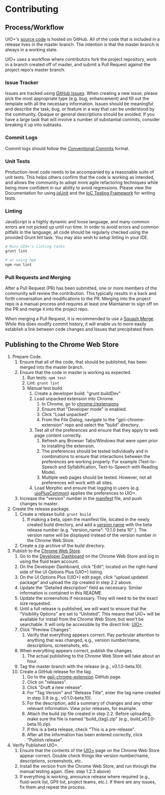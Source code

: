 # Contributing

## Process/Workflow

UIO+'s [source code](https://github.com/fluid-project/uio-plus) is hosted on GitHub. All of the code that is
included in a release lives in the master branch. The intention is that the master branch is always in a working state.

UIO+ uses a workflow where contributors fork the project repository, work in a branch created off of master,
and submit a Pull Request against the project repo's master branch.

### Issue Tracker

Issues are tracked using [GitHub Issues](https://github.com/fluid-project/uio-plus/issues). When creating a new issue,
please pick the most appropriate type (e.g. bug, enhancement) and fill out the template with all the necessary
information. Issues should be meaningful and describe the task, bug, or feature in a way that can be understood by the
community. Opaque or general descriptions should be avoided. If you have a large task that will involve a number of
substantial commits, consider breaking it up into subtasks.

### Commit Logs

Commit logs should follow the [Conventional Commits](https://www.conventionalcommits.org/en/v1.0.0-beta.4/) format.

### Unit Tests

Production-level code needs to be accompanied by a reasonable suite of unit tests. This helps others confirm that the
code is working as intended, and allows the community to adopt more agile refactoring techniques while being more
confident in our ability to avoid regressions. Please view the Documentation for using
[jqUnit](https://docs.fluidproject.org/infusion/development/jqUnit.html) and the
[IoC Testing Framework](https://docs.fluidproject.org/infusion/development/IoCTestingFramework.html) for writing tests.

### Linting

JavaScript is a highly dynamic and loose language, and many common errors are not picked up until run time. In order to
avoid errors and common pitfalls in the language, all code should be regularly checked using the provided Grunt lint
task. You may also wish to setup linting in your IDE.

```bash
# Runs UIO+'s linting tasks
grunt lint

# or using npm
npm run lint
```

### Pull Requests and Merging

After a Pull Request (PR) has been submitted, one or more members of the community will review the contribution. This
typically results in a back and forth conversation and modifications to the PR. Merging into the project repo is a
manual process and requires at least one Maintainer to sign off on the PR and merge it into the project repo.

When merging a Pull Request, it is recommended to use a [Squash Merge](
https://help.github.com/en/github/collaborating-with-issues-and-pull-requests/about-pull-request-merges#squash-and-merge-your-pull-request-commits).
While this does modify commit history, it will enable us to more easily establish a link between code changes and Issues
that precipitated them.

## Publishing to the Chrome Web Store

1. Prepare Code.
   1. Ensure that all of the code, that should be published, has been merged into the master branch.
   2. Ensure that the code in master is working as expected.
      1. Run tests: `npm test`
      2. Lint: `grunt lint`
      3. Manual test build.
         1. Create a developer build: "grunt buildDev"
         2. Load unpacked extension into Chrome.
            1. In Chrome, go to [chrome://extensions](chrome://extensions)
            2. Ensure that "Developer mode" is enabled.
            3. Click "Load unpacked".
            4. From the File Dialog, navigate to the "gpii-chrome-extension" repo and select the "build" directory.
         3. Test all of the preferences and ensure that they apply to web page content correctly.
            1. Refresh any Browser Tabs/Windows that were open prior to installing the extension.
            2. The preferences should be tested individually and in combinations to ensure that interactions between the
               preferences are working properly. For example (Text-to-Speech and Syllabification, Text-to-Speech with
               Reading Mode).
            3. Multiple web pages should be tested. However, not all preferences will work with all sites.
         4. Load Morphic and ensure that logging in users (e.g. [uioPlusCommon](
            https://github.com/GPII/universal/blob/master/testData/preferences/uioPlusCommon.json5)) applies the
            preferences to UIO+.
   3. Increase the "version" number in the [manifest](
      https://github.com/GPII/gpii-chrome-extension/blob/master/extension/manifest.json#L5) file, and push changes to
      master.
2. Create the release package.
   1. Create a release build: `grunt build`
      1. If making a beta, open the manifest file, located in the newly created build directory, and add a
      [version name](https://developer.chrome.com/apps/manifest/version#version_name) with the beta release number (e.g.
      “version_name”:  “0.1.0 beta 10” ). The version name will be displayed instead of the version number in the Chrome
      Web Store.
   2. Create a zip archive of the build directory.
3. Publish to the [Chrome Web Store](https://chrome.google.com/webstore/category/extensions).
   1. Go to the [Developer Dashboard](https://chrome.google.com/webstore/developer/dashboard/g02818309428530539805)
      on the Chrome Web Store and log in using the fluid team account.
   2. On the Developer Dashboard, click “Edit”; located on the right-hand side of the UI Options Plus (UIO+) listing.
   3. On the UI Options Plus (UIO+) edit page, click “upload updated package” and upload the zip created in step 2.2
      above.
   4. Update the “Detailed description” field as necessary. Similar information is contained in this README.
   5. Update the screenshots if necessary. They will need to be the exact size requested.
   6. Until a full release is published, we will want to ensure that the “Visibility Options” are set to “Unlisted”. This
      means that UIO+ will be available for install from the Chrome Web Store, but won't be searchable. It will only be
      accessible by the direct link: [UIO+](
      https://chrome.google.com/webstore/detail/ui-options-plus-uio%20/okenndailhmikjjfcnmolpaefecbpaek).
   7. Click "Preview Changes".
      1. Verify that everything appears correct. Pay particular attention to anything that was changed,
         e.g., version number/name, descriptions, screenshots, etc.
   8. When everything appears correct, publish the changes.
      1. The actual publishing to the Chrome Web Store will take about an hour.
   9. Tag the master branch with the release (e.g., v0.1.0-beta.10).
   10. Create a GitHub release for the tag.
       1. Go to the [gpii-chrome-extension](
          https://github.com/GPII/gpii-chrome-extension) GitHub page.
       2. Click on "releases".
       3. Click "Draft a new release".
       4. For "Tag Version" and "Release Title", enter the tag name created in step 3.9 (e.g., v0.1.0-beta.10).
       5. For the description, add a summary of changes and any other relevant information. View prior releases, for
         example.
       6. Attach the build zip file created in step 2.2. Before uploading, make sure the file is named "build_{tag}.zip"
          (e.g., build_v0.1.0-beta.10.zip).
       7. If this is a beta release, check "This is a pre-release".
       8. After all the information has been entered correctly, click "Publish release".
4. Verify Published UIO+.
   1. Ensure that the contents of the [UIO+](
      https://chrome.google.com/webstore/detail/ui-options-plus-uio%20/okenndailhmikjjfcnmolpaefecbpaek) page on the
      Chrome Web Store appear correct. Double check things like version number/name, descriptions, screenshots, etc.
   2. Install the version from the Chrome Web Store, and run through the manual testing again. (See: step 1.2.3 above)
   3. If everything is working, announce release where required (e.g., fluid-work list, GPII list, project teams, etc.).
      If there are any issues, fix them and repeat the process.
